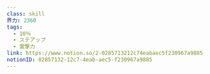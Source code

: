 ```yaml
---
class: skill
界力: 2360
tags:
  - 10％
  - ステアップ
  - 霊撃力
link: https://www.notion.so/2-0285713212c74eabaec5f230967a9885
notionID: 02857132-12c7-4eab-aec5-f230967a9885
---
```

